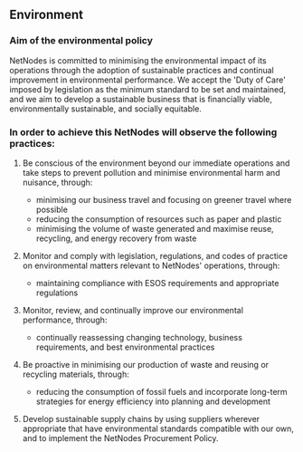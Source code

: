 ## Environment

### Aim of the environmental policy

NetNodes is committed to minimising the environmental impact of its operations through the adoption of sustainable practices and continual improvement in environmental performance. We accept the 'Duty of Care' imposed by legislation as the minimum standard to be set and maintained, and we aim to develop a sustainable business that is financially viable, environmentally sustainable, and socially equitable.

### In order to achieve this NetNodes will observe the following practices:​​

1. Be conscious of the environment beyond our immediate operations and take steps to prevent pollution and minimise environmental harm and nuisance, through:

    - minimising our business travel and focusing on greener travel where possible
    - reducing the consumption of resources such as paper and plastic
    - minimising the volume of waste generated and maximise reuse, recycling, and energy recovery from waste
2. Monitor and comply with legislation, regulations, and codes of practice on environmental matters relevant to NetNodes' operations, through:

    - maintaining compliance with ESOS requirements and appropriate regulations
3. Monitor, review, and continually improve our environmental performance, through:

    - continually reassessing changing technology, business requirements, and best environmental practices
4. Be proactive in minimising our production of waste and reusing or recycling materials, through:

    - reducing the consumption of fossil fuels and incorporate long-term strategies for energy efficiency into planning and development
5. Develop sustainable supply chains by using suppliers wherever appropriate that have environmental standards compatible with our own, and to implement the NetNodes Procurement Policy.